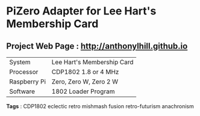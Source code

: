 # PiZero Adapter for Lee Hart's Membership Card
## Project Web Page :  [ http://anthonylhill.github.io ](http://anthonylhill.github.io)
<table> 
    <tr>
        <td>System</td><td>Lee Hart's Membership Card</td>
    </tr>    
    <tr>
        <td>Processor</td><td>CDP1802 1.8 or 4 MHz</td>
    </tr>
    <tr>
        <td>Raspberry Pi</td><td>Zero,  Zero W, Zero 2 W</td>
    </tr>
    <tr>
        <td>Software</td><td>1802 Loader Program</td>
    </tr>
</table>

<B>Tags</B> : CDP1802 eclectic retro mishmash fusion retro-futurism anachronism 


